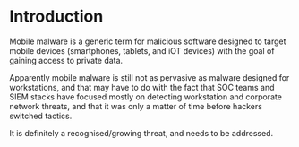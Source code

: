 # Introduction

Mobile malware is a generic term for malicious software designed to target mobile devices (smartphones, tablets, and iOT devices) with the goal of gaining access to private data.

Apparently mobile malware is still not as pervasive as malware designed for workstations, and that may have to do with the fact that SOC teams and SIEM stacks have focused mostly on detecting workstation and corporate network threats, and that it was only a matter of time before hackers switched tactics.

It is definitely a recognised/growing threat, and needs to be addressed. 

